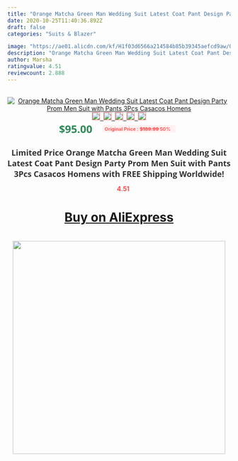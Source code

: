 ```yaml
---
title: "Orange Matcha Green Man Wedding Suit Latest Coat Pant Design Party Prom Men Suit with Pants 3Pcs Casacos Homens"
date: 2020-10-25T11:40:36.892Z
draft: false
categories: "Suits & Blazer"

image: "https://ae01.alicdn.com/kf/H1f03d6566a214584b85b39345aefcd9aw/Orange-Matcha-Green-Man-Wedding-Suit-Latest-Coat-Pant-Design-Party-Prom-Men-Suit-with-Pants.jpg"
description: "Orange Matcha Green Man Wedding Suit Latest Coat Pant Design Party Prom Men Suit with Pants 3Pcs Casacos Homens"
author: Marsha
ratingvalue: 4.51
reviewcount: 2.888
---
```

<br>
<div style="text-align: center;">
<a href="https://s.click.aliexpress.com/e/_98Ocn3" target="_blank" rel="nofollow noopener noreferrer"><img alt="Orange Matcha Green Man Wedding Suit Latest Coat Pant Design Party Prom Men Suit with Pants 3Pcs Casacos Homens" class="magnifier-image" src="https://ae01.alicdn.com/kf/H1f03d6566a214584b85b39345aefcd9aw/Orange-Matcha-Green-Man-Wedding-Suit-Latest-Coat-Pant-Design-Party-Prom-Men-Suit-with-Pants.jpg_640x640.jpg">
<br>
<img style="border:1px solid salmon" src="https://ae01.alicdn.com/kf/H1f03d6566a214584b85b39345aefcd9aw/Orange-Matcha-Green-Man-Wedding-Suit-Latest-Coat-Pant-Design-Party-Prom-Men-Suit-with-Pants.jpg_120x120.jpg">&nbsp;&nbsp;<img style="border:1px solid salmon" src="https://ae01.alicdn.com/kf/H8846d1efaf9645c0890fc86278b72aa1V/Orange-Matcha-Green-Man-Wedding-Suit-Latest-Coat-Pant-Design-Party-Prom-Men-Suit-with-Pants.jpg_120x120.jpg">&nbsp;&nbsp;<img style="border:1px solid salmon" src="https://ae01.alicdn.com/kf/H6231e17108de4df4a025b919edd0651bi/Orange-Matcha-Green-Man-Wedding-Suit-Latest-Coat-Pant-Design-Party-Prom-Men-Suit-with-Pants.jpg_120x120.jpg">&nbsp;&nbsp;<img style="border:1px solid salmon" src="https://ae01.alicdn.com/kf/Hdf26b5334bac4c20aeb23de24a8f3ffat/Orange-Matcha-Green-Man-Wedding-Suit-Latest-Coat-Pant-Design-Party-Prom-Men-Suit-with-Pants.jpg_120x120.jpg">&nbsp;&nbsp;<img style="border:1px solid salmon" src="https://ae01.alicdn.com/kf/H514740a27ffd4dffae52143f8746a3fe3/Orange-Matcha-Green-Man-Wedding-Suit-Latest-Coat-Pant-Design-Party-Prom-Men-Suit-with-Pants.jpg_120x120.jpg"></a></div><br0>
<div style="text-align: center;"><span style="background-color: white; border: 0px; box-sizing: border-box; color: seagreen; display: inline-block; font-family: &quot;open sans&quot; , &quot;arial&quot; , &quot;helvetica&quot; , sans-serif , &quot;heiti&quot;; font-size: 24px; font-stretch: inherit; font-weight: 700; line-height: inherit; margin: 0px 10px 0px 0px; padding: 0px; vertical-align: middle;">$95.00 </span>
<span style="background: rgb(255 , 241 , 241); border-radius: 3px; border: 0px; box-sizing: border-box; color: #ff4747; display: inline-block; font-family: inherit; font-size: 12px; font-stretch: inherit; font-style: inherit; font-variant: inherit; font-weight: 600; line-height: inherit; margin: 0px; padding: 2px 5px; transform: scale(0.9); vertical-align: middle;">Original Price : <b style="text-decoration: line-through;">$189.99 </b> 50%&nbsp;&nbsp;</span></div>
<h1 style="color: #333333; display: inline-block; font-family: &quot;open sans&quot; , &quot;arial&quot; , &quot;helvetica&quot; , sans-serif , &quot;heiti&quot;; font-size: 18px; font-stretch: inherit; font-weight: 700; text-align: center;">Limited Price Orange Matcha Green Man Wedding Suit Latest Coat Pant Design Party Prom Men Suit with Pants 3Pcs Casacos Homens with FREE Shipping Worldwide!</h1>
<div style="color: #ff4747; text-align: center;">
<img src="https://4.bp.blogspot.com/-M0ZcTcb-5uY/XleCXlxnR4I/AAAAAAAAAEc/OrjgMkXV1oMQFaCRZj5HQwOCBcu3w1FegCPcBGAYYCw/s1600/star.png" style="height: 15px;">&nbsp;<b>4.51</b></div>
<div class="button_cont" align="center"><a class="buynow_a" href="https://s.click.aliexpress.com/e/_98Ocn3" target="_blank" rel="nofollow noopener noreferrer"><H1>Buy on AliExpress</H1></a></div><br>
<div class="separator" style="clear: both; text-align: center;">
<img src="https://lh3.googleusercontent.com/-pTy5HemUv9M/XlePHvY0dAI/AAAAAAAAAE4/0nX5iRUoIWY8eMW9Dpxeirr157OZliDIgCLcBGAsYHQ/s1600/badge.gif" width="480">
</div>
